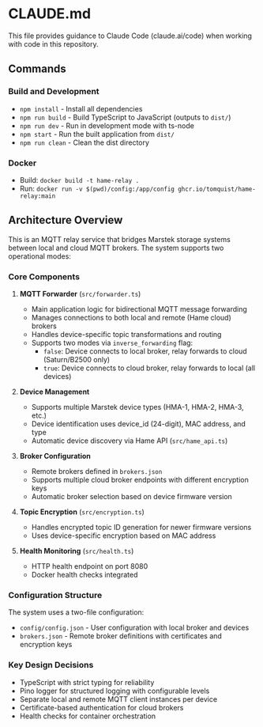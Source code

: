 # CLAUDE.md

This file provides guidance to Claude Code (claude.ai/code) when working with code in this repository.

## Commands

### Build and Development
- `npm install` - Install all dependencies
- `npm run build` - Build TypeScript to JavaScript (outputs to `dist/`)
- `npm run dev` - Run in development mode with ts-node
- `npm start` - Run the built application from `dist/`
- `npm run clean` - Clean the dist directory

### Docker
- Build: `docker build -t hame-relay .`
- Run: `docker run -v $(pwd)/config:/app/config ghcr.io/tomquist/hame-relay:main`

## Architecture Overview

This is an MQTT relay service that bridges Marstek storage systems between local and cloud MQTT brokers. The system supports two operational modes:

### Core Components

1. **MQTT Forwarder** (`src/forwarder.ts`)
   - Main application logic for bidirectional MQTT message forwarding
   - Manages connections to both local and remote (Hame cloud) brokers
   - Handles device-specific topic transformations and routing
   - Supports two modes via `inverse_forwarding` flag:
     - `false`: Device connects to local broker, relay forwards to cloud (Saturn/B2500 only)
     - `true`: Device connects to cloud broker, relay forwards to local (all devices)

2. **Device Management**
   - Supports multiple Marstek device types (HMA-1, HMA-2, HMA-3, etc.)
   - Device identification uses device_id (24-digit), MAC address, and type
   - Automatic device discovery via Hame API (`src/hame_api.ts`)

3. **Broker Configuration** 
   - Remote brokers defined in `brokers.json`
   - Supports multiple cloud broker endpoints with different encryption keys
   - Automatic broker selection based on device firmware version

4. **Topic Encryption** (`src/encryption.ts`)
   - Handles encrypted topic ID generation for newer firmware versions
   - Uses device-specific encryption based on MAC address

5. **Health Monitoring** (`src/health.ts`)
   - HTTP health endpoint on port 8080
   - Docker health checks integrated

### Configuration Structure

The system uses a two-file configuration:
- `config/config.json` - User configuration with local broker and devices
- `brokers.json` - Remote broker definitions with certificates and encryption keys

### Key Design Decisions

- TypeScript with strict typing for reliability
- Pino logger for structured logging with configurable levels
- Separate local and remote MQTT client instances per device
- Certificate-based authentication for cloud brokers
- Health checks for container orchestration